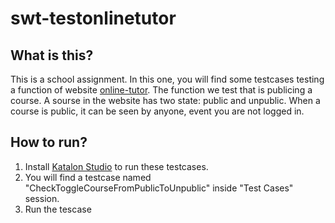 # swt-testonlinetutor

## What is this?
This is a school assignment. In this one, you will find some testcases testing a function of website [online-tutor](https://swp391-onlinetutor.herokuapp.com/admin/courses). The function we test that is publicing a course. A sourse in the website has two state: public and unpublic. When a course is public, it can be seen by anyone, event you are not logged in.

## How to run?
1. Install [Katalon Studio](https://www.katalon.com/solution-selection/) to run these testcases.
2. You will find a testcase named "CheckToggleCourseFromPublicToUnpublic" inside "Test Cases" session.
3. Run the tescase
